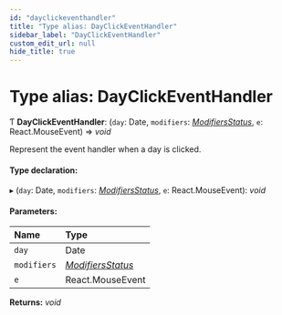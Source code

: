 ```yaml
---
id: "dayclickeventhandler"
title: "Type alias: DayClickEventHandler"
sidebar_label: "DayClickEventHandler"
custom_edit_url: null
hide_title: true
---
```


# Type alias: DayClickEventHandler

Ƭ **DayClickEventHandler**: (`day`: Date, `modifiers`: [*ModifiersStatus*](modifiersstatus.md), `e`: React.MouseEvent) => *void*

Represent the event handler when a day is clicked.

#### Type declaration:

▸ (`day`: Date, `modifiers`: [*ModifiersStatus*](modifiersstatus.md), `e`: React.MouseEvent): *void*

#### Parameters:

Name | Type |
:------ | :------ |
`day` | Date |
`modifiers` | [*ModifiersStatus*](modifiersstatus.md) |
`e` | React.MouseEvent |

**Returns:** *void*
